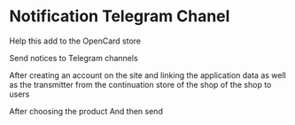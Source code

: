 # Notification Telegram Chanel

Help this add to the OpenCard store

Send notices to Telegram channels

After creating an account on the site and linking the application data as well as the transmitter from the continuation store of the shop of the shop to users

After choosing the product
And then send
